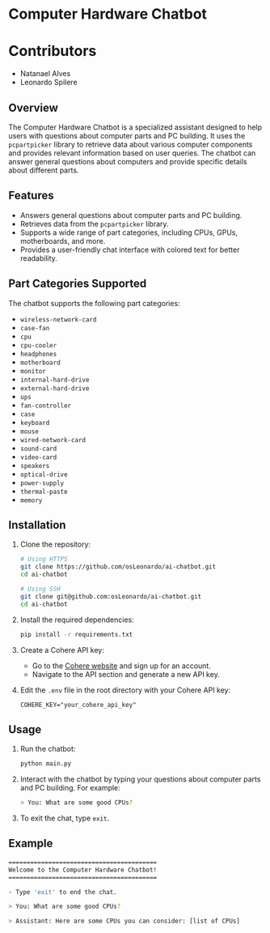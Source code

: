 # Computer Hardware Chatbot

# Contributors
- Natanael Alves
- Leonardo Spilere

## Overview

The Computer Hardware Chatbot is a specialized assistant designed to help users with questions about computer parts and PC building. It uses the `pcpartpicker` library to retrieve data about various computer components and provides relevant information based on user queries. The chatbot can answer general questions about computers and provide specific details about different parts.

## Features

- Answers general questions about computer parts and PC building.
- Retrieves data from the `pcpartpicker` library.
- Supports a wide range of part categories, including CPUs, GPUs, motherboards, and more.
- Provides a user-friendly chat interface with colored text for better readability.

## Part Categories Supported

The chatbot supports the following part categories:
- `wireless-network-card`
- `case-fan`
- `cpu`
- `cpu-cooler`
- `headphones`
- `motherboard`
- `monitor`
- `internal-hard-drive`
- `external-hard-drive`
- `ups`
- `fan-controller`
- `case`
- `keyboard`
- `mouse`
- `wired-network-card`
- `sound-card`
- `video-card`
- `speakers`
- `optical-drive`
- `power-supply`
- `thermal-paste`
- `memory`

## Installation

1. Clone the repository:
    ```sh
    # Using HTTPS
    git clone https://github.com/osLeonardo/ai-chatbot.git
    cd ai-chatbot
    ```

    ```sh
    # Using SSH
    git clone git@github.com:osLeonardo/ai-chatbot.git
    cd ai-chatbot
    ```

2. Install the required dependencies:
    ```sh
    pip install -r requirements.txt
    ```

3. Create a Cohere API key:
    - Go to the [Cohere website](https://cohere.ai/) and sign up for an account.
    - Navigate to the API section and generate a new API key.

4. Edit the `.env` file in the root directory with your Cohere API key:
    ```env
    COHERE_KEY="your_cohere_api_key"
    ```

## Usage

1. Run the chatbot:
    ```sh
    python main.py
    ```

2. Interact with the chatbot by typing your questions about computer parts and PC building. For example:
    ```sh
    > You: What are some good CPUs?
    ```

3. To exit the chat, type `exit`.

## Example
  ```sh
  =========================================
  Welcome to the Computer Hardware Chatbot!
  =========================================

  - Type 'exit' to end the chat.
  
  > You: What are some good CPUs?
  
  > Assistant: Here are some CPUs you can consider: [list of CPUs]
```
